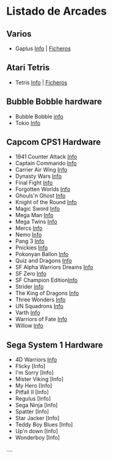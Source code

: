 # Listado de Arcades

Varios
----------------------------------
* Gaplus [Info](https://github.com/neptuno-fpga/Binaries/tree/main/Arcades/Z--Infojuegos/Gaplus.md) | [Ficheros](https://github.com/neptuno-fpga/Binaries/tree/main/Arcades/Varios/Gaplus)

Atari Tetris
----------------------------------
* Tetris [Info](https://github.com/neptuno-fpga/Binaries/tree/main/Arcades/Z--Infojuegos/Tetris.md)  | [Ficheros](https://github.com/neptuno-fpga/Binaries/tree/main/Arcades/Atari%20Tetris)

Bubble Bobble hardware
----------------------------------
* Bubble Bobble [info](https://github.com/ingloriond/Unamiga/blob/master/Cores/Arcades/Z--Infojuegos/Bubble%20Bobble.md)
* Tokio [Info](https://github.com/ingloriond/Unamiga/blob/master/Cores/Arcades/Z--Infojuegos/Tokio.md)

Capcom CPS1 Hardware
----------------------------------
* 1941 Counter Attack [Info](https://github.com/neptuno-fpga/Binaries/tree/main/Arcades/Z--Infojuegos/1941.md)
* Captain Commando [Info](https://github.com/neptuno-fpga/Binaries/tree/main/Arcades/Z--Infojuegos/Capitancommando.md)
* Carrier Air Wing [Info](https://github.com/neptuno-fpga/Binaries/tree/main/Arcades/Z--Infojuegos/CarrierAirWing.md)
* Dynasty Wars [Info](https://github.com/neptuno-fpga/Binaries/tree/main/Arcades/Z--Infojuegos/.md)
* Final Fight [Info](https://github.com/neptuno-fpga/Binaries/tree/main/Arcades/Z--Infojuegos/FinalFight.md)
* Forgotten Worlds [Info](https://github.com/neptuno-fpga/Binaries/tree/main/Arcades/Z--Infojuegos/ForgottenWorlds.md)
* Ghouls'n Ghost [Info](https://github.com/neptuno-fpga/Binaries/tree/main/Arcades/Z--Infojuegos/Ghouls'nghost.md)
* Knight of the Round [Info](https://github.com/neptuno-fpga/Binaries/tree/main/Arcades/Z--Infojuegos/Knightoftheround.md)
* Magic Sword [Info](https://github.com/neptuno-fpga/Binaries/tree/main/Arcades/Z--Infojuegos/MagicSword.md)
* Mega Man [Info](https://github.com/neptuno-fpga/Binaries/tree/main/Arcades/Z--Infojuegos/Megaman.md)
* Mega Twins [Info](https://github.com/neptuno-fpga/Binaries/tree/main/Arcades/Z--Infojuegos/Megatwins.md)
* Mercs [Info](https://github.com/neptuno-fpga/Binaries/tree/main/Arcades/Z--Infojuegos/Mercs.md)
* Nemo [Info](https://github.com/neptuno-fpga/Binaries/tree/main/Arcades/Z--Infojuegos/Nemo.md)
* Pang 3 [Info](https://github.com/neptuno-fpga/Binaries/tree/main/Arcades/Z--Infojuegos/Pang3.md)
* Pnickies [Info](https://github.com/neptuno-fpga/Binaries/tree/main/Arcades/Z--Infojuegos/Pnickies.md)
* Pokonyan Ballon [Info](https://github.com/neptuno-fpga/Binaries/tree/main/Arcades/Z--Infojuegos/Pokonyan_Balloon.md)
* Quiz and Dragons [Info](https://github.com/neptuno-fpga/Binaries/tree/main/Arcades/Z--Infojuegos/Quizanddragons.md)
* SF Alpha Warriors Dreams [Info](https://github.com/neptuno-fpga/Binaries/tree/main/Arcades/Z--Infojuegos/SF_Alpha_Warriors_Dreams.md)
* SF Zero [Info](https://github.com/neptuno-fpga/Binaries/tree/main/Arcades/Z--Infojuegos/SF_Zero.md)
* SF Champion Edition[Info](https://github.com/neptuno-fpga/Binaries/tree/main/Arcades/Z--Infojuegos/SF2_Champion_Edition.md)
* Strider [Info](https://github.com/neptuno-fpga/Binaries/tree/main/Arcades/Z--Infojuegos/Strider.md)
* The King of Dragons [Info](https://github.com/neptuno-fpga/Binaries/tree/main/Arcades/Z--Infojuegos/The_King_of_Dragons.md)
* Three Wonders [Info](https://github.com/neptuno-fpga/Binaries/tree/main/Arcades/Z--Infojuegos/Three_Wonders.md)
* UN Squadrons [Info](https://github.com/neptuno-fpga/Binaries/tree/main/Arcades/Z--Infojuegos/UN_Squadron.md)
* Varth [Info](https://github.com/neptuno-fpga/Binaries/tree/main/Arcades/Z--Infojuegos/Varth.md)
* Warriors of Fate [Info](https://github.com/neptuno-fpga/Binaries/tree/main/Arcades/Z--Infojuegos/Warriors_of_Fate.md)
* Willow [Info](https://github.com/neptuno-fpga/Binaries/tree/main/Arcades/Z--Infojuegos/Willow.md)

Sega System 1 Hardware
----------------------------------

* 4D Warriors [Info]()
* Flicky [Info]
* I'm Sorry [Info]
* Mister Viking [Info]
* My Hero [Info]
* Pitfall II [Info]
* Regulus [Info]
* Sega Ninja [Info]
* Spatter [Info]
* Star Jacker [Info]
* Teddy Boy Blues [Info]
* Up'n down [Info]
* Wonderboy [Info]




....
